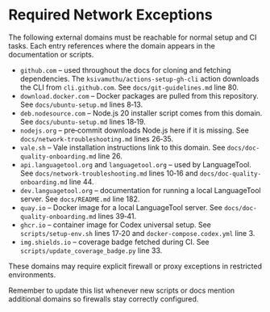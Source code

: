 # Required Network Exceptions

The following external domains must be reachable for normal setup and CI tasks.
Each entry references where the domain appears in the documentation or scripts.

- `github.com` – used throughout the docs for cloning and fetching dependencies.
    The `ksivamuthu/actions-setup-gh-cli` action downloads the CLI from
    `cli.github.com`. See `docs/git-guidelines.md` line 80.
- `download.docker.com` – Docker packages are pulled from this repository. See `docs/ubuntu-setup.md` lines 8‑13.
- `deb.nodesource.com` – Node.js 20 installer script comes from this domain. See `docs/ubuntu-setup.md` lines 18‑19.
- `nodejs.org` – pre‑commit downloads Node.js here if it is missing. See `docs/network-troubleshooting.md` lines 26‑35.
- `vale.sh` – Vale installation instructions link to this domain. See `docs/doc-quality-onboarding.md` line 26.
- `api.languagetool.org` and `languagetool.org` – used by LanguageTool. See
    `docs/network-troubleshooting.md` lines 10‑16 and `docs/doc-quality-onboarding.md` line 44.
- `dev.languagetool.org` – documentation for running a local LanguageTool server. See `docs/README.md` line 182.
- `quay.io` – Docker image for a local LanguageTool server. See `docs/doc-quality-onboarding.md` lines 39‑41.
- `ghcr.io` – container image for Codex universal setup. See
    `scripts/setup-env.sh` lines 17‑20 and `docker-compose.codex.yml` line 3.
- `img.shields.io` – coverage badge fetched during CI. See `scripts/update_coverage_badge.py` line 33.

These domains may require explicit firewall or proxy exceptions in restricted environments.

Remember to update this list whenever new scripts or docs mention additional
domains so firewalls stay correctly configured.
